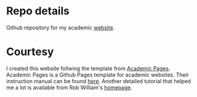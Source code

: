 # Repo details

Github repository for my academic [website](https://dawranadeep.github.io).

# Courtesy

I created this website follwing the template from [Academic Pages](https://github.com/academicpages/academicpages.github.io). Academic Pages is a Github Pages template for academic websites. Their instruction manual can be found [here](https://academicpages.github.io/). Another detailed tutorial that helped me a lot is available from Rob William's [homepage](https://jayrobwilliams.com/posts/2020/06/academic-website/).
